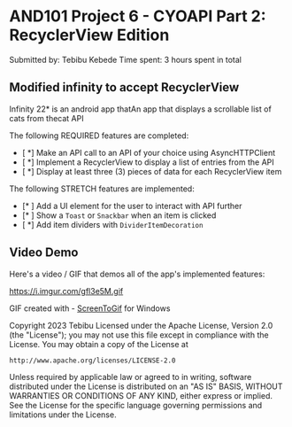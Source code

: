 

# AND101 Project 6 - CYOAPI Part 2: RecyclerView Edition

Submitted by: Tebibu Kebede
Time spent: 3 hours spent in total

## Modified infinity to accept RecyclerView

Infinity 22* is an android app thatAn app that displays a scrollable list of cats from thecat API



The following REQUIRED features are completed:

- [ *] Make an API call to an API of your choice using AsyncHTTPClient
- [ *] Implement a RecyclerView to display a list of entries from the API
- [ *] Display at least three (3) pieces of data for each RecyclerView item

The following STRETCH features are implemented:

- [* ] Add a UI element for the user to interact with API further
- [* ] Show a `Toast` or `Snackbar` when an item is clicked
- [ *] Add item dividers with `DividerItemDecoration`



## Video Demo

Here's a video / GIF that demos all of the app's implemented features:

https://i.imgur.com/gfl3e5M.gif

GIF created with - [ScreenToGif](https://www.screentogif.com/) for Windows




Copyright 2023 Tebibu
Licensed under the Apache License, Version 2.0 (the "License");
you may not use this file except in compliance with the License.
You may obtain a copy of the License at

    http://www.apache.org/licenses/LICENSE-2.0

Unless required by applicable law or agreed to in writing, software
distributed under the License is distributed on an "AS IS" BASIS,
WITHOUT WARRANTIES OR CONDITIONS OF ANY KIND, either express or implied.
See the License for the specific language governing permissions and
limitations under the License.

